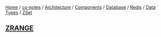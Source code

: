 [Home](https://mengxianbin.github.io) /
[cs-notes](https://mengxianbin.github.io/cs-notes/site) /
[Architecture](https://mengxianbin.github.io/cs-notes/site/Architecture) /
[Components](https://mengxianbin.github.io/cs-notes/site/Architecture/Components) /
[Database](https://mengxianbin.github.io/cs-notes/site/Architecture/Components/Database) /
[Redis](https://mengxianbin.github.io/cs-notes/site/Architecture/Components/Database/Redis) /
[Data Types](https://mengxianbin.github.io/cs-notes/site/Architecture/Components/Database/Redis/Data%20Types) /
[ZSet](https://mengxianbin.github.io/cs-notes/site/Architecture/Components/Database/Redis/Data%20Types/ZSet)

## [ZRANGE](https://mengxianbin.github.io/cs-notes/site/Architecture/Components/Database/Redis/Data%20Types/ZSet/ZRANGE)
